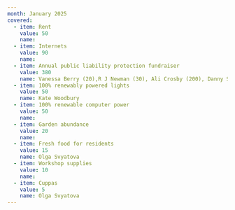 ```yaml
---
month: January 2025
covered:
  - item: Rent
    value: 50
    name: 
  - item: Internets
    value: 90
    name: 
  - item: Annual public liability protection fundraiser
    value: 380
    name: Vanessa Berry (20),R J Newman (30), Ali Crosby (200), Danny Sky (50), Carolyn McKenzie-Craig (40), Alison (20), Tian (20),  
  - item: 100% renewably powered lights
    value: 50
    name: Kate Woodbury
  - item: 100% renewable computer power
    value: 50
    name: 
  - item: Garden abundance
    value: 20
    name: 
  - item: Fresh food for residents
    value: 15
    name: Olga Svyatova
  - item: Workshop supplies
    value: 10
    name: 
  - item: Cuppas
    value: 5
    name: Olga Svyatova
---
```

